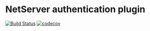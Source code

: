 # NetServer authentication plugin

[![Build Status](https://drone.giacomofurlan.name/api/badges/MicroLayers/ns-authentication/status.svg)](https://drone.giacomofurlan.name/MicroLayers/ns-authentication)
[![codecov](https://codecov.io/gh/MicroLayers/ns-authentication/branch/master/graph/badge.svg)](https://codecov.io/gh/MicroLayers/ns-authentication)
